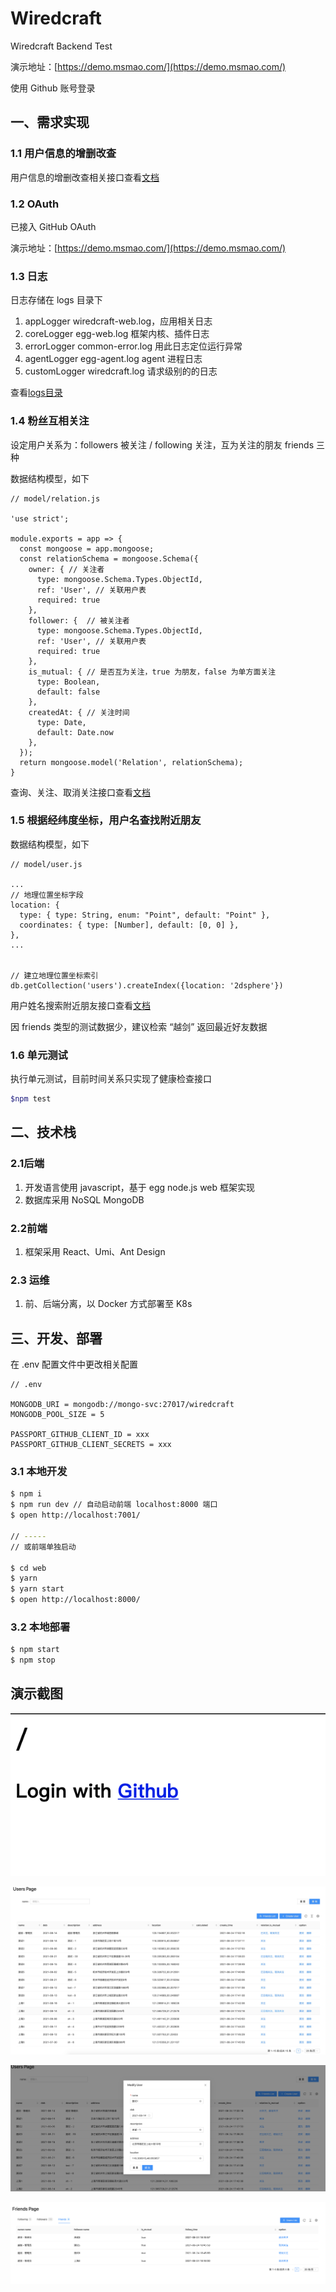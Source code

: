 # Wiredcraft

Wiredcraft Backend Test

演示地址：[https://demo.msmao.com/](https://demo.msmao.com/)

使用 Github 账号登录

## 一、需求实现
### 1.1 用户信息的增删改查

用户信息的增删改查相关接口查看[文档](doc/API.md)

### 1.2 OAuth

已接入 GitHub OAuth

演示地址：[https://demo.msmao.com/](https://demo.msmao.com/)

### 1.3 日志

日志存储在 logs 目录下

1. appLogger wiredcraft-web.log，应用相关日志
2. coreLogger egg-web.log 框架内核、插件日志
3. errorLogger common-error.log 用此日志定位运行异常
4. agentLogger egg-agent.log agent 进程日志
5. customLogger wiredcraft.log 请求级别的的日志

查看[logs目录](logs/)

### 1.4 粉丝互相关注

设定用户关系为：followers 被关注 / following 关注，互为关注的朋友 friends 三种

数据结构模型，如下

```
// model/relation.js 

'use strict';

module.exports = app => {
  const mongoose = app.mongoose;
  const relationSchema = mongoose.Schema({
    owner: { // 关注者
      type: mongoose.Schema.Types.ObjectId,
      ref: 'User', // 关联用户表
      required: true
    },
    follower: {  // 被关注者
      type: mongoose.Schema.Types.ObjectId,
      ref: 'User', // 关联用户表
      required: true
    },
    is_mutual: { // 是否互为关注，true 为朋友，false 为单方面关注
      type: Boolean,
      default: false
    },
    createdAt: { // 关注时间
      type: Date,
      default: Date.now
    },
  });
  return mongoose.model('Relation', relationSchema);
}
```

查询、关注、取消关注接口查看[文档](doc/API.md)

### 1.5 根据经纬度坐标，用户名查找附近朋友

数据结构模型，如下

```
// model/user.js

...
// 地理位置坐标字段
location: {
  type: { type: String, enum: "Point", default: "Point" },
  coordinates: { type: [Number], default: [0, 0] },
},
...


// 建立地理位置坐标索引
db.getCollection('users').createIndex({location: '2dsphere'})
```

用户姓名搜索附近朋友接口查看[文档](doc/API.md)

因 friends 类型的测试数据少，建议检索 “越剑” 返回最近好友数据

### 1.6 单元测试

执行单元测试，目前时间关系只实现了健康检查接口

```bash
$npm test
```


## 二、技术栈

### 2.1后端
1. 开发语言使用 javascript，基于 egg node.js web 框架实现
2. 数据库采用 NoSQL MongoDB

### 2.2前端
1. 框架采用 React、Umi、Ant Design

### 2.3 运维
1. 前、后端分离，以 Docker 方式部署至 K8s


## 三、开发、部署

在 .env 配置文件中更改相关配置

```
// .env

MONGODB_URI = mongodb://mongo-svc:27017/wiredcraft
MONGODB_POOL_SIZE = 5

PASSPORT_GITHUB_CLIENT_ID = xxx
PASSPORT_GITHUB_CLIENT_SECRETS = xxx
```
### 3.1 本地开发

```bash
$ npm i
$ npm run dev // 自动启动前端 localhost:8000 端口
$ open http://localhost:7001/

// -----
// 或前端单独启动

$ cd web
$ yarn
$ yarn start
$ open http://localhost:8000/

```

### 3.2 本地部署

```bash
$ npm start
$ npm stop
```

## 演示截图

![github-oauth.png](doc/github-oauth.png)

![user-page.jpg](doc/user-page.jpg)

![modify-user.png](doc/modify-user.png)

![friend-page.png](doc/friend-page.png)
